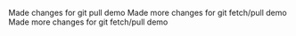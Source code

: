 Made changes for git pull demo
Made more changes for git fetch/pull demo
Made more changes for git fetch/pull demo

